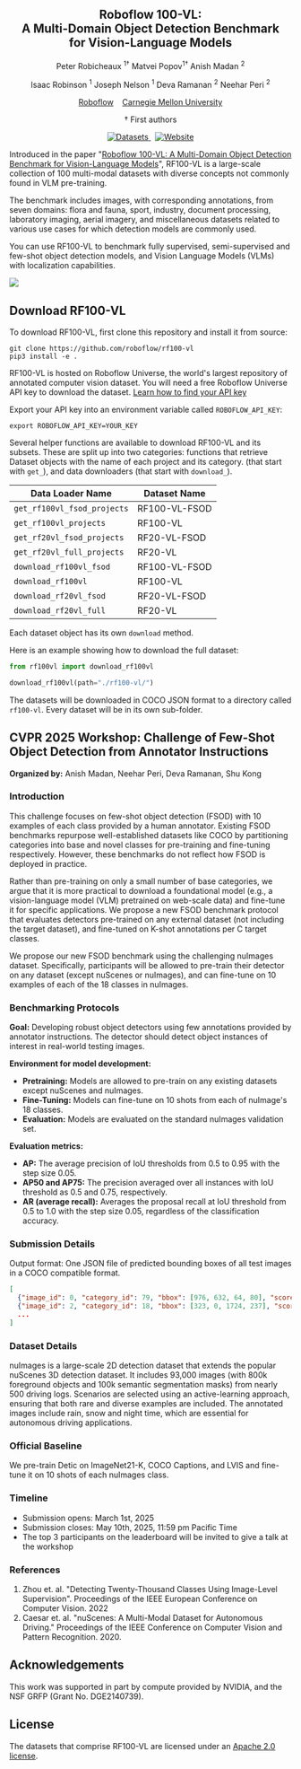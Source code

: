 <div align="center">
<h2>Roboflow 100-VL:<br>A Multi-Domain Object Detection
Benchmark <br>for Vision-Language Models</h2>

Peter Robicheaux <sup>1†</sup>
Matvei Popov<sup>1†</sup>
Anish Madan <sup>2</sup>

Isaac Robinson <sup>1</sup>
Joseph Nelson <sup>1</sup>
Deva Ramanan <sup>2</sup>
Neehar Peri <sup>2</sup>

<a target="_blank" href="https://roboflow.com">Roboflow</a>&nbsp;&nbsp;&nbsp;
<a target="_blank" href="https://www.cmu.edu/">Carnegie Mellon University</a>

<p class="first-authors">† First authors</p>

<div>
<!-- <a href="https://www.arxiv.org/pdf/2502.13130" target="_blank">
  <img src="https://img.shields.io/badge/📄_Paper-arXiv-red?style=for-the-badge" alt="Paper" />
</a>&nbsp; -->
<a href="https://universe.roboflow.com/rf100-vl/" target="_blank">
  <img src="https://img.shields.io/badge/🌐_Datasets-Roboflow_Universe-blue?style=for-the-badge" alt="Datasets" />
</a>&nbsp;
<a href="https://rf100-vl.org" target="_blank">
  <img src="https://img.shields.io/badge/🔗_Website-rf100--vl.org-green?style=for-the-badge" alt="Website" />
</a>
</div>
</div>


Introduced in the paper "[Roboflow 100-VL: A Multi-Domain Object Detection Benchmark for Vision-Language Models](https://media.roboflow.com/rf100vl/rf100vl.pdf)", RF100-VL is a large-scale collection of 100 multi-modal datasets with diverse concepts not commonly found in VLM pre-training.

The benchmark includes images, with corresponding annotations, from seven domains: flora and fauna, sport, industry, document processing, laboratory imaging, aerial imagery, and miscellaneous datasets related to various use cases for which detection models are commonly used.

You can use RF100-VL to benchmark fully supervised, semi-supervised and few-shot object detection models, and Vision Language Models (VLMs) with localization capabilities.

![](https://media.roboflow.com/rf100vl/results.png)

## Download RF100-VL

To download RF100-VL, first clone this repository and install it from source:

```
git clone https://github.com/roboflow/rf100-vl
pip3 install -e .
```

RF100-VL is hosted on Roboflow Universe, the world's largest repository of annotated computer vision dataset. You will need a free Roboflow Universe API key to download the dataset. [Learn how to find your API key]()

Export your API key into an environment variable called `ROBOFLOW_API_KEY`:

```
export ROBOFLOW_API_KEY=YOUR_KEY
```

Several helper functions are available to download RF100-VL and its subsets. These are split up into two categories: functions that retrieve Dataset objects with the name of each project and its category. (that start with `get_`), and data downloaders (that start with `download_`).

| Data Loader Name               | Dataset Name           |
|--------------------------------|------------------------|
| `get_rf100vl_fsod_projects`      | RF100-VL-FSOD          |
| `get_rf100vl_projects`           | RF100-VL               |
| `get_rf20vl_fsod_projects`       | RF20-VL-FSOD           |
| `get_rf20vl_full_projects`       | RF20-VL           |
| `download_rf100vl_fsod`          | RF100-VL-FSOD          |
| `download_rf100vl`               | RF100-VL               |
| `download_rf20vl_fsod`           | RF20-VL-FSOD           |
| `download_rf20vl_full`           | RF20-VL           |

Each dataset object has its own `download` method.

Here is an example showing how to download the full dataset:

```python
from rf100vl import download_rf100vl

download_rf100vl(path="./rf100-vl/")
```

The datasets will be downloaded in COCO JSON format to a directory called `rf100-vl`. Every dataset will be in its own sub-folder.

## CVPR 2025 Workshop: Challenge of Few-Shot Object Detection from Annotator Instructions

**Organized by:** Anish Madan, Neehar Peri, Deva Ramanan, Shu Kong

### Introduction

This challenge focuses on few-shot object detection (FSOD) with 10 examples of each class provided by a human annotator. Existing FSOD benchmarks repurpose well-established datasets like COCO by partitioning categories into base and novel classes for pre-training and fine-tuning respectively. However, these benchmarks do not reflect how FSOD is deployed in practice.

Rather than pre-training on only a small number of base categories, we argue that it is more practical to download a foundational model (e.g., a vision-language model (VLM) pretrained on web-scale data) and fine-tune it for specific applications. We propose a new FSOD benchmark protocol that evaluates detectors pre-trained on any external dataset (not including the target dataset), and fine-tuned on K-shot annotations per C target classes.

We propose our new FSOD benchmark using the challenging nuImages dataset. Specifically, participants will be allowed to pre-train their detector on any dataset (except nuScenes or nuImages), and can fine-tune on 10 examples of each of the 18 classes in nuImages.

### Benchmarking Protocols

**Goal:** Developing robust object detectors using few annotations provided by annotator instructions. The detector should detect object instances of interest in real-world testing images.

**Environment for model development:**
- **Pretraining:** Models are allowed to pre-train on any existing datasets except nuScenes and nuImages.
- **Fine-Tuning:** Models can fine-tune on 10 shots from each of nuImage's 18 classes.
- **Evaluation:** Models are evaluated on the standard nuImages validation set.

**Evaluation metrics:**
- **AP:** The average precision of IoU thresholds from 0.5 to 0.95 with the step size 0.05.
- **AP50 and AP75:** The precision averaged over all instances with IoU threshold as 0.5 and 0.75, respectively.
- **AR (average recall):** Averages the proposal recall at IoU threshold from 0.5 to 1.0 with the step size 0.05, regardless of the classification accuracy.

### Submission Details

Output format: One JSON file of predicted bounding boxes of all test images in a COCO compatible format.

```json
[
  {"image_id": 0, "category_id": 79, "bbox": [976, 632, 64, 80], "score": 99.32915569311469, "image_width": 8192, "image_height": 6144, "scale": 1},
  {"image_id": 2, "category_id": 18, "bbox": [323, 0, 1724, 237], "score": 69.3080951903575, "image_width": 8192, "image_height": 6144, "scale": 1},
  ...
]
```

### Dataset Details

nuImages is a large-scale 2D detection dataset that extends the popular nuScenes 3D detection dataset. It includes 93,000 images (with 800k foreground objects and 100k semantic segmentation masks) from nearly 500 driving logs. Scenarios are selected using an active-learning approach, ensuring that both rare and diverse examples are included. The annotated images include rain, snow and night time, which are essential for autonomous driving applications.

### Official Baseline

We pre-train Detic on ImageNet21-K, COCO Captions, and LVIS and fine-tune it on 10 shots of each nuImages class.

### Timeline

- Submission opens: March 1st, 2025
- Submission closes: May 10th, 2025, 11:59 pm Pacific Time
- The top 3 participants on the leaderboard will be invited to give a talk at the workshop

### References

1. Zhou et. al. "Detecting Twenty-Thousand Classes Using Image-Level Supervision". Proceedings of the IEEE European Conference on Computer Vision. 2022
2. Caesar et. al. "nuScenes: A Multi-Modal Dataset for Autonomous Driving." Proceedings of the IEEE Conference on Computer Vision and Pattern Recognition. 2020.

## Acknowledgements

This work was supported in part by compute provided by NVIDIA, and the NSF GRFP (Grant No. DGE2140739).

## License

The datasets that comprise RF100-VL are licensed under an [Apache 2.0 license](LICENSE).

